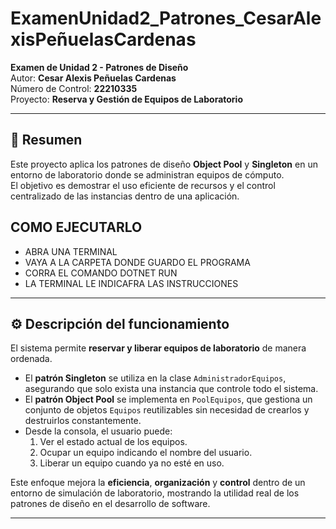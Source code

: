 # ExamenUnidad2_Patrones_CesarAlexisPeñuelasCardenas

**Examen de Unidad 2 - Patrones de Diseño**  
Autor: **Cesar Alexis Peñuelas Cardenas**  
Número de Control: **22210335**  
Proyecto: **Reserva y Gestión de Equipos de Laboratorio**

---

## 🧠 Resumen
Este proyecto aplica los patrones de diseño **Object Pool** y **Singleton** en un entorno de laboratorio donde se administran equipos de cómputo.  
El objetivo es demostrar el uso eficiente de recursos y el control centralizado de las instancias dentro de una aplicación.


## COMO EJECUTARLO
- ABRA UNA TERMINAL
- VAYA A LA CARPETA DONDE GUARDO EL PROGRAMA
- CORRA EL COMANDO DOTNET RUN
- LA TERMINAL LE INDICAFRA LAS INSTRUCCIONES 
---

## ⚙️ Descripción del funcionamiento
El sistema permite **reservar y liberar equipos de laboratorio** de manera ordenada.  
- El **patrón Singleton** se utiliza en la clase `AdministradorEquipos`, asegurando que solo exista una instancia que controle todo el sistema.  
- El **patrón Object Pool** se implementa en `PoolEquipos`, que gestiona un conjunto de objetos `Equipos` reutilizables sin necesidad de crearlos y destruirlos constantemente.  
- Desde la consola, el usuario puede:
  1. Ver el estado actual de los equipos.  
  2. Ocupar un equipo indicando el nombre del usuario.  
  3. Liberar un equipo cuando ya no esté en uso.  

Este enfoque mejora la **eficiencia**, **organización** y **control** dentro de un entorno de simulación de laboratorio, mostrando la utilidad real de los patrones de diseño en el desarrollo de software.

---
